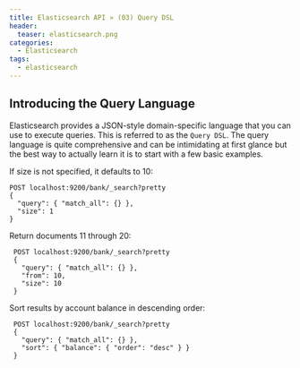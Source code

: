 ```yaml
---
title: Elasticsearch API » (03) Query DSL
header:
  teaser: elasticsearch.png
categories:
  - Elasticsearch
tags:
  - elasticsearch
---
```


## Introducing the Query Language

Elasticsearch provides a JSON-style domain-specific language that you can use to execute queries. This is referred to as the ```Query DSL```. The query language is quite comprehensive and can be intimidating at first glance but the best way to actually learn it is to start with a few basic examples.

If size is not specified, it defaults to 10:

```
POST localhost:9200/bank/_search?pretty
{
  "query": { "match_all": {} },
  "size": 1
}
```

Return documents 11 through 20:

```
 POST localhost:9200/bank/_search?pretty
 {
   "query": { "match_all": {} },
   "from": 10,
   "size": 10
 }
```

Sort results by account balance in descending order:

```
 POST localhost:9200/bank/_search?pretty
 {
   "query": { "match_all": {} },
   "sort": { "balance": { "order": "desc" } }
 }
```
